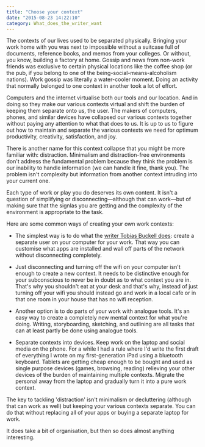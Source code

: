 ```yaml
---
title: "Choose your context"
date: "2015-08-23 14:22:10"
category: What_does_the_writer_want
---
```


The contexts of our lives used to be separated physically. Bringing your work home with you was next to impossible without a suitcase full of documents, reference books, and memos from your colleges. Or without, you know, building a factory at home. Gossip and news from non-work friends was exclusive to certain physical locations like the coffee shop (or the pub, if you belong to one of the being-social-means-alcoholism nations). Work gossip was literally a water-cooler moment. Doing an activity that normally belonged to one context in another took a lot of effort.

Computers and the internet virtualise both our tools and our location. And in doing so they make our various contexts virtual and shift the burden of keeping them separate onto us, the user. The makers of computers, phones, and similar devices have collapsed our various contexts together without paying any attention to what that does to us. It is up to us to figure out how to maintain and separate the various contexts we need for optimum productivity, creativity, satisfaction, and joy.

There is another name for this context collapse that you might be more familiar with: distraction. Minimalism and distraction-free environments don't address the fundamental problem because they think the problem is our inability to handle information (we can handle it fine, thank you). The problem isn't complexity but information from another context intruding into your current one.

Each type of work or play you do deserves its own content. It isn't a question of simplifying or disconnecting—although that can work—but of making sure that the signlas you are getting and the complexity of the environment is appropriate to the task.

Here are some common ways of creating your own work contexts:

* The simplest way is to do what the [writer Tobias Buckell does](http://www.tobiasbuckell.com/2015/08/06/four-hacks-ive-used-to-focus-harder-while-writing-with-a-computer-plus-one-that-rules-them-all-for-me/): create a separate user on your computer for your work. That way you can customise what apps are installed and wall off parts of the network without disconnecting completely.

* Just disconnecting and turning off the wifi on your computer isn't enough to create a new context. It needs to be distinctive enough for your subconscious to never be in doubt as to what context you are in. That's why you shouldn't eat at your desk and that's why, instead of just turning off your wifi you should instead go and work in a local cafe or in that one room in your house that has no wifi reception.

* Another option is to do parts of your work with analogue tools. It's an easy way to create a completely new mental context for what you're doing. Writing, storyboarding, sketching, and outlining are all tasks that can at least partly be done using analogue tools.

* Separate contexts into devices. Keep work on the laptop and social media on the phone. For a while I had a rule where I'd write the first draft of everything I wrote on my first-generation iPad using a bluetooth keyboard. Tablets are getting cheap enough to be bought and used as single purpose devices (games, browsing, reading) relieving your other devices of the burden of maintaining multiple contexts. Migrate the personal away from the laptop and gradually turn it into a pure work context.

The key to tackling 'distraction' isn't minimalism or decluttering (although that can work as well) but keeping your various contexts separate. You can do that without replacing all of your apps or buying a separate laptop for work.

It does take a bit of organisation, but then so does almost anything interesting.
